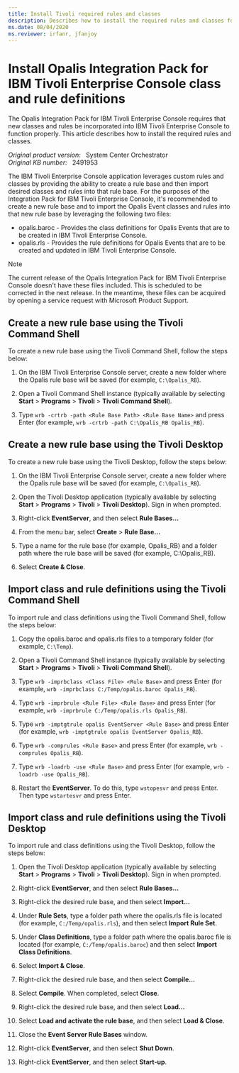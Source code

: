 ```yaml
---
title: Install Tivoli required rules and classes
description: Describes how to install the required rules and classes for Opalis Integration Pack for IBM Tivoli Enterprise Console.
ms.date: 08/04/2020
ms.reviewer: irfanr, jfanjoy
---
```

# Install Opalis Integration Pack for IBM Tivoli Enterprise Console class and rule definitions

The Opalis Integration Pack for IBM Tivoli Enterprise Console requires that new classes and rules be incorporated into IBM Tivoli Enterprise Console to function properly. This article describes how to install the required rules and classes.

_Original product version:_ &nbsp; System Center Orchestrator  
_Original KB number:_ &nbsp; 2491953

The IBM Tivoli Enterprise Console application leverages custom rules and classes by providing the ability to create a rule base and then import desired classes and rules into that rule base. For the purposes of the Integration Pack for IBM Tivoli Enterprise Console, it's recommended to create a new rule base and to import the Opalis Event classes and rules into that new rule base by leveraging the following two files:

- opalis.baroc - Provides the class definitions for Opalis Events that are to be created in IBM Tivoli Enterprise Console.
- opalis.rls - Provides the rule definitions for Opalis Events that are to be created and updated in IBM Tivoli Enterprise Console.

> [!NOTE]
> The current release of the Opalis Integration Pack for IBM Tivoli Enterprise Console doesn't have these files included. This is scheduled to be corrected in the next release. In the meantime, these files can be acquired by opening a service request with Microsoft Product Support.

## Create a new rule base using the Tivoli Command Shell  

To create a new rule base using the Tivoli Command Shell, follow the steps below:

1. On the IBM Tivoli Enterprise Console server, create a new folder where the Opalis rule base will be saved (for example, `C:\Opalis_RB`).

2. Open a Tivoli Command Shell instance (typically available by selecting **Start** > **Programs** > **Tivoli** > **Tivoli Command Shell**).

3. Type `wrb -crtrb -path <Rule Base Path> <Rule Base Name>` and press Enter (for example, `wrb -crtrb -path C:\Opalis_RB Opalis_RB`).

## Create a new rule base using the Tivoli Desktop

To create a new rule base using the Tivoli Desktop, follow the steps below:

1. On the IBM Tivoli Enterprise Console server, create a new folder where the Opalis rule base will be saved (for example, `C:\Opalis_RB`).

2. Open the Tivoli Desktop application (typically available by selecting **Start** > **Programs** > **Tivoli** > **Tivoli Desktop**). Sign in when prompted.

3. Right-click **EventServer**, and then select **Rule Bases...**

4. From the menu bar, select **Create** > **Rule Base...**

5. Type a name for the rule base (for example, Opalis_RB) and a folder path where the rule base will be saved (for example, C:\Opalis_RB).

6. Select **Create & Close**.

## Import class and rule definitions using the Tivoli Command Shell

To import rule and class definitions using the Tivoli Command Shell, follow the steps below:

1. Copy the opalis.baroc and opalis.rls files to a temporary folder (for example, `C:\Temp`).

2. Open a Tivoli Command Shell instance (typically available by selecting **Start** > **Programs** > **Tivoli** > **Tivoli Command Shell**).

3. Type `wrb -imprbclass <Class File> <Rule Base>` and press Enter (for example, `wrb -imprbclass C:/Temp/opalis.baroc Opalis_RB`).

4. Type `wrb -imprbrule <Rule File> <Rule Base>` and press Enter (for example, `wrb -imprbrule C:/Temp/opalis.rls Opalis_RB`).

5. Type `wrb -imptgtrule opalis EventServer <Rule Base>` and press Enter (for example, `wrb -imptgtrule opalis EventServer Opalis_RB`).

6. Type `wrb -comprules <Rule Base>` and press Enter (for example, `wrb -comprules Opalis_RB`).

7. Type `wrb -loadrb -use <Rule Base>` and press Enter (for example, `wrb -loadrb -use Opalis_RB`).

8. Restart the **EventServer**. To do this, type `wstopesvr` and press Enter. Then type `wstartesvr` and press Enter.

## Import class and rule definitions using the Tivoli Desktop

To import rule and class definitions using the Tivoli Desktop, follow the steps below:

1. Open the Tivoli Desktop application (typically available by selecting **Start** > **Programs** > **Tivoli** > **Tivoli Desktop**). Sign in when prompted.

2. Right-click **EventServer**, and then select **Rule Bases...**

3. Right-click the desired rule base, and then select **Import...**

4. Under **Rule Sets**, type a folder path where the opalis.rls file is located (for example, `C:/Temp/opalis.rls`), and then select **Import Rule Set**.

5. Under **Class Definitions**, type a folder path where the opalis.baroc file is located (for example, `C:/Temp/opalis.baroc`) and then select **Import Class Definitions**.

6. Select **Import & Close**.

7. Right-click the desired rule base, and then select **Compile...**

8. Select **Compile**. When completed, select **Close**.

9. Right-click the desired rule base, and then select **Load...**

10. Select **Load and activate the rule base**, and then select **Load & Close**.

11. Close the **Event Server Rule Bases** window.

12. Right-click **EventServer**, and then select **Shut Down**.

13. Right-click **EventServer**, and then select **Start-up**.
